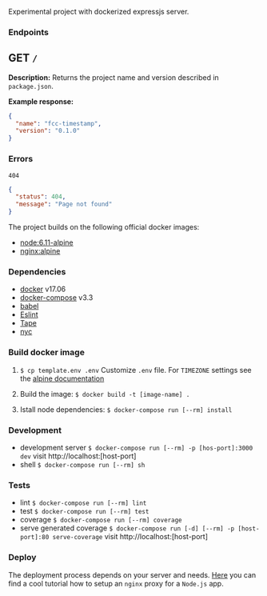 Experimental project with dockerized expressjs server.

### Endpoints

## GET `/`

**Description:**
Returns the project name and version described in `package.json`.

**Example response:**
```JSON
{
  "name": "fcc-timestamp",
  "version": "0.1.0"
}
```

### Errors

`404`
```JSON
{
  "status": 404,
  "message": "Page not found"
}
```

The project builds on the following official docker images:

- [node:6.11-alpine](https://github.com/nodejs/docker-node)
- [nginx:alpine](https://github.com/nginxinc/docker-nginx)

### Dependencies
- [docker](https://docker.com) v17.06
- [docker-compose](https://docs.docker.com/compose) v3.3
- [babel](https://babeljs.io)
- [Eslint](http://eslint.org/)
- [Tape](https://github.com/substack/tape)
- [nyc](https://github.com/istanbuljs/nyc)

### Build docker image
1. `$ cp template.env .env`
Customize `.env` file. For `TIMEZONE` settings see the [alpine documentation](https://wiki.alpinelinux.org/wiki/Alpine_Linux:FAQ#Time_and_timezones)

2. Build the image:
`$ docker build -t [image-name] .`

3. Istall node dependencies:
`$ docker-compose run [--rm] install`


### Development
- development server
`$ docker-compose run [--rm] -p [hos-port]:3000 dev`
visit http://localhost:[host-port]
- shell `$ docker-compose run [--rm] sh`

### Tests
- lint `$ docker-compose run [--rm] lint`
- test `$ docker-compose run [--rm] test`
- coverage `$ docker-compose run [--rm] coverage`
- serve generated coverage
`$ docker-compose run [-d] [--rm] -p [host-port]:80 serve-coverage`
visit http://localhost:[host-port]

### Deploy

The deployment process depends on your server and needs.
[Here](https://egghead.io/lessons/node-js-setup-an-nginx-proxy-for-a-node-js-app-with-docker)
you can find a cool tutorial how to setup an `nginx` proxy for a `Node.js` app.
